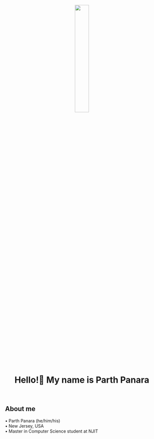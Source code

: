 <div align="center">

<img src="https://img.freepik.com/free-vector/programming-concept-illustration_114360-1351.jpg?w=826&t=st=1663649634~exp=1663650234~hmac=9821f831ff42d2790cc942e3ef6194a385d3af18a75736d632d62d845cef38c1/" style="width:30%" alt=""><br />
<h1>Hello!👋 My name is Parth Panara</h1><br />

</div>

<h2>About me</h2>
• Parth Panara (he/him/his)<br />
• New Jersey, USA<br />
• Master in Computer Science student at NJIT<br /><br />
